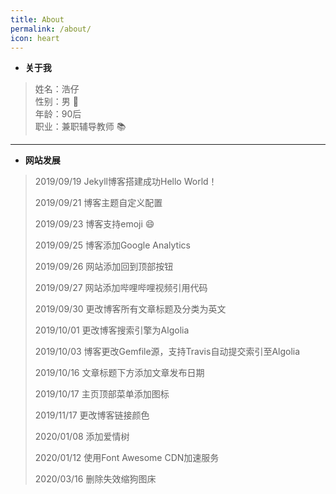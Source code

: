 ```yaml
---
title: About
permalink: /about/
icon: heart
---
```


- **关于我**

> 姓名：浩仔    
> 性别：男 :boy:    
> 年龄：90后    
> 职业：兼职辅导教师 :books:    

------------

- **网站发展**



> 2019/09/19 Jekyll博客搭建成功Hello World！
> 
> 
> 2019/09/21 博客主题自定义配置
> 
> 
> 2019/09/23 博客支持emoji :smile:
> 
> 
> 2019/09/25 博客添加Google Analytics
> 
> 
> 2019/09/26 网站添加回到顶部按钮
> 
> 
> 2019/09/27 网站添加哔哩哔哩视频引用代码
> 
> 
> 2019/09/30 更改博客所有文章标题及分类为英文
> 
> 
> 2019/10/01 更改博客搜索引擎为Algolia
> 
> 
> 2019/10/03 博客更改Gemfile源，支持Travis自动提交索引至Algolia
> 
> 
> 2019/10/16 文章标题下方添加文章发布日期
> 
> 
> 2019/10/17 主页顶部菜单添加图标
> 
> 
> 2019/11/17 更改博客链接颜色
> 
> 
> 2020/01/08 添加爱情树
> 
>
> 2020/01/12 使用Font Awesome CDN加速服务
>
>
> 2020/03/16 删除失效缩狗图床